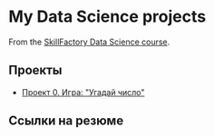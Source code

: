 # My Data Science projects

From the [SkillFactory Data Science course](https://new.skillfactory.ru/data-science-v-medicine-sechenov).

## Проекты

* [Проект 0. Игра: "Угадай число"](https://github.com/Rai1ag/sf_data_science/tree/main/project_0)

## Ссылки на резюме
